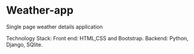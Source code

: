 # Weather-app
Single page weather details application

Technology Stack: Front end: HTML,CSS and Bootstrap. Backend: Python, Django, SQlite.
